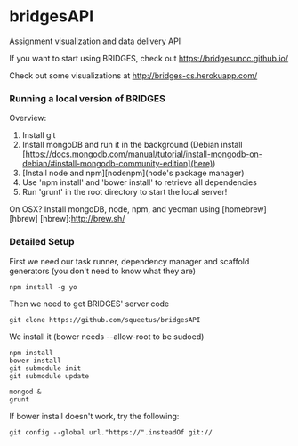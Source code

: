 bridgesAPI
==========

Assignment visualization and data delivery API

If you want to start using BRIDGES, check out https://bridgesuncc.github.io/ 

Check out some visualizations at http://bridges-cs.herokuapp.com/

### Running a local version of BRIDGES

Overview:
1. Install git
2. Install mongoDB and run it in the background (Debian install [https://docs.mongodb.com/manual/tutorial/install-mongodb-on-debian/#install-mongodb-community-edition](here))
3. [Install node and npm][nodenpm](node's package manager) 
4. Use 'npm install' and 'bower install' to retrieve all dependencies
5. Run 'grunt' in the root directory to start the local server!


On OSX? Install mongoDB, node, npm, and yeoman using [homebrew][hbrew] 
[hbrew]:http://brew.sh/


### Detailed Setup 
First we need our task runner, dependency manager and scaffold generators (you don't need to know what they are)

```
npm install -g yo 
```

Then we need to get BRIDGES' server code

```
git clone https://github.com/squeetus/bridgesAPI
```  

We install it (bower needs --allow-root to be sudoed)

```
npm install
bower install
git submodule init
git submodule update
```

```
mongod & 
grunt
```    
If bower install doesn't work, try the following: 
```
git config --global url."https://".insteadOf git://
```
